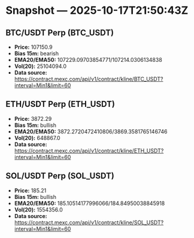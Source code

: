 # Snapshot — 2025-10-17T21:50:43Z

## BTC/USDT Perp (BTC_USDT)
- **Price:** 107150.9
- **Bias 15m:** bearish
- **EMA20/EMA50:** 107229.09703854771/107214.0306134838
- **Vol(20):** 25104094.0
- **Data source:** https://contract.mexc.com/api/v1/contract/kline/BTC_USDT?interval=Min1&limit=60

## ETH/USDT Perp (ETH_USDT)
- **Price:** 3872.29
- **Bias 15m:** bullish
- **EMA20/EMA50:** 3872.2720472410806/3869.3581765146746
- **Vol(20):** 648867.0
- **Data source:** https://contract.mexc.com/api/v1/contract/kline/ETH_USDT?interval=Min1&limit=60

## SOL/USDT Perp (SOL_USDT)
- **Price:** 185.21
- **Bias 15m:** bullish
- **EMA20/EMA50:** 185.10514177996066/184.84950038845918
- **Vol(20):** 1554356.0
- **Data source:** https://contract.mexc.com/api/v1/contract/kline/SOL_USDT?interval=Min1&limit=60
